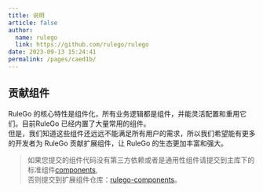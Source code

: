 ```yaml
---
title: 说明
article: false
author: 
  name: rulego
  link: https://github.com/rulego/rulego
date: 2023-09-13 15:24:41
permalink: /pages/caed1b/
---
```




## 贡献组件

RuleGo 的核心特性是组件化，所有业务逻辑都是组件，并能灵活配置和重用它们。目前RuleGo 已经内置了大量常用的组件。     
但是，我们知道这些组件还远远不能满足所有用户的需求，所以我们希望能有更多的开发者为 RuleGo 贡献扩展组件，让 RuleGo 的生态更加丰富和强大。

> 如果您提交的组件代码没有第三方依赖或者是通用性组件请提交到主库下的标准组件[components](https://github.com/rulego/rulego),     
> 否则提交到扩展组件仓库：[rulego-components](https://github.com/rulego/rulego-components)。